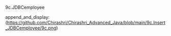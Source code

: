 9c.JDBCemployee

append_and_display:(https://github.com/Chirashri/Chirashri_Advanced_Java/blob/main/9c.Insert_JDBCemployee/9c.png)
